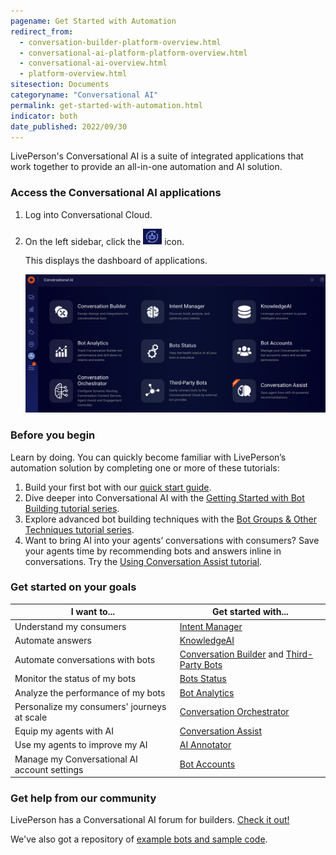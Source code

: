 ```yaml
---
pagename: Get Started with Automation
redirect_from:
  - conversation-builder-platform-overview.html
  - conversational-ai-platform-platform-overview.html
  - conversational-ai-overview.html
  - platform-overview.html
sitesection: Documents
categoryname: "Conversational AI"
permalink: get-started-with-automation.html
indicator: both
date_published: 2022/09/30
---
```


LivePerson's Conversational AI is a suite of integrated applications that work together to provide an all-in-one automation and AI solution.

### Access the Conversational AI applications

1. Log into Conversational Cloud.
2. On the left sidebar, click the <img class="inlineimage" style="width:30px" src="img/ConvoBuilder/icon_cb.png" alt="The Conversational AI icon"> icon.

    This displays the dashboard of applications.

    <img class="fancyimage" alt="The page that displays the access points to all of the applications in the Conversational AI suite" style="width:800px" src="img/ConvoBuilder/platform_main.png">

### Before you begin

Learn by doing. You can quickly become familiar with LivePerson’s automation solution by completing one or more of these tutorials:

1. Build your first bot with our [quick start guide](https://knowledge.liveperson.com/getting-started-quick-start-guides-conversation-builder-quick-start.html/).
2. Dive deeper into Conversational AI with the [Getting Started with Bot Building tutorial series](tutorials-guides-getting-started-with-bot-building-overview.html).
3. Explore advanced bot building techniques with the [Bot Groups & Other Techniques tutorial series](tutorials-guides-bot-groups-other-techniques-overview.html).
4. Want to bring AI into your agents’ conversations with consumers? Save your agents time by recommending bots and answers inline in conversations. Try the [Using Conversation Assist tutorial](tutorials-guides-using-conversation-assist-overview.html).

### Get started on your goals

| I want to... | Get started with... |
| --- | --- |
| Understand my consumers | [Intent Manager](intent-manager-overview.html) |
| Automate answers | [KnowledgeAI](knowledgeai-overview.html) |
| Automate conversations with bots | [Conversation Builder](conversation-builder-overview.html) and [Third-Party Bots](third-party-bots-getting-started.html) |
| Monitor the status of my bots | [Bots Status](bots-status-overview.html) |
| Analyze the performance of my bots | [Bot Analytics](bot-analytics-overview.html) |
| Personalize my consumers' journeys at scale | [Conversation Orchestrator](conversation-orchestrator-overview.html) |
| Equip my agents with AI | [Conversation Assist](conversation-assist-overview.html) |
| Use my agents to improve my AI | [AI Annotator](https://knowledge.liveperson.com/ai-bots-automation-ai-annotator.html) |
| Manage my Conversational AI account settings | [Bot Accounts](bot-accounts-overview.html) |

### Get help from our community

LivePerson has a Conversational AI forum for builders. [Check it out!](https://talkyard.livepersonai.com/)

We've also got a repository of [example bots and sample code](https://github.com/LivePersonInc/ConversationBuilder-Samples).